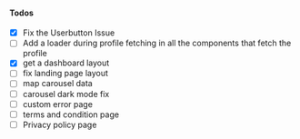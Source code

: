 #### Todos

- [x] Fix the Userbutton Issue
- [ ] Add a loader during profile fetching in all the components that fetch the profile
- [x] get a dashboard layout
- [ ] fix landing page layout
- [ ] map carousel data
- [ ] carousel dark mode fix
- [ ] custom error page
- [ ] terms and condition page
- [ ] Privacy policy page
